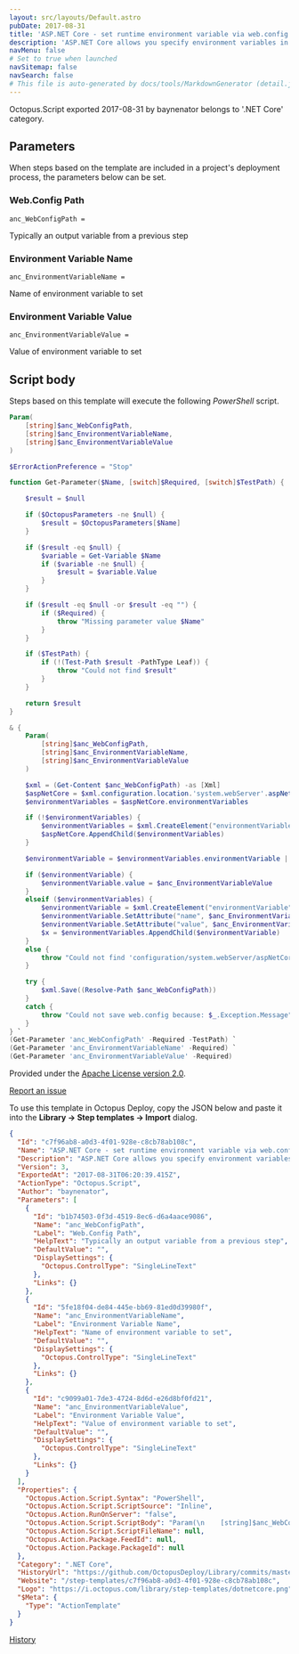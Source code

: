 ```yaml
---
layout: src/layouts/Default.astro
pubDate: 2017-08-31
title: 'ASP.NET Core - set runtime environment variable via web.config'
description: 'ASP.NET Core allows you specify environment variables in web.config - https://docs.microsoft.com/en-us/aspnet/core/hosting/aspnet-core-module#set-environment-variables'
navMenu: false
# Set to true when launched
navSitemap: false
navSearch: false
# This file is auto-generated by docs/tools/MarkdownGenerator (detail.js)
---
```


Octopus.Script exported 2017-08-31 by baynenator belongs to '.NET Core' category.

## Parameters

When steps based on the template are included in a project's deployment process, the parameters below can be set.


<div class="param">

### Web.Config Path

`anc_WebConfigPath = `

Typically an output variable from a previous step

</div>
        
<div class="param">

### Environment Variable Name

`anc_EnvironmentVariableName = `

Name of environment variable to set

</div>
        
<div class="param">

### Environment Variable Value

`anc_EnvironmentVariableValue = `

Value of environment variable to set

</div>
        

## Script body

Steps based on this template will execute the following *PowerShell* script.

```powershell
Param(
    [string]$anc_WebConfigPath,
    [string]$anc_EnvironmentVariableName,
    [string]$anc_EnvironmentVariableValue
)

$ErrorActionPreference = "Stop"

function Get-Parameter($Name, [switch]$Required, [switch]$TestPath) {

    $result = $null

    if ($OctopusParameters -ne $null) {
        $result = $OctopusParameters[$Name]
    }

    if ($result -eq $null) {
        $variable = Get-Variable $Name
        if ($variable -ne $null) {
            $result = $variable.Value
        }
    }

    if ($result -eq $null -or $result -eq "") {
        if ($Required) {
            throw "Missing parameter value $Name"
        }
    }

    if ($TestPath) {
        if (!(Test-Path $result -PathType Leaf)) {
            throw "Could not find $result"
        }
    }

    return $result
}

& {
    Param(
        [string]$anc_WebConfigPath,
        [string]$anc_EnvironmentVariableName,
        [string]$anc_EnvironmentVariableValue
    )

    $xml = (Get-Content $anc_WebConfigPath) -as [Xml]
    $aspNetCore = $xml.configuration.location.'system.webServer'.aspNetCore
    $environmentVariables = $aspNetCore.environmentVariables

    if (!$environmentVariables) {
        $environmentVariables = $xml.CreateElement("environmentVariables");
        $aspNetCore.AppendChild($environmentVariables)
    }

    $environmentVariable = $environmentVariables.environmentVariable | Where-Object {$_.name -eq $anc_EnvironmentVariableName}

    if ($environmentVariable) {
        $environmentVariable.value = $anc_EnvironmentVariableValue
    }
    elseif ($environmentVariables) {
        $environmentVariable = $xml.CreateElement("environmentVariable");
        $environmentVariable.SetAttribute("name", $anc_EnvironmentVariableName);
        $environmentVariable.SetAttribute("value", $anc_EnvironmentVariableValue);
        $x = $environmentVariables.AppendChild($environmentVariable)
    }
    else {
        throw "Could not find 'configuration/system.webServer/aspNetCore/environmentVariables' element in web.config"
    }

    try {
        $xml.Save((Resolve-Path $anc_WebConfigPath))
    }
    catch {
        throw "Could not save web.config because: $_.Exception.Message"
    }
} `
(Get-Parameter 'anc_WebConfigPath' -Required -TestPath) `
(Get-Parameter 'anc_EnvironmentVariableName' -Required) `
(Get-Parameter 'anc_EnvironmentVariableValue' -Required)

```

Provided under the [Apache License version 2.0](https://github.com/OctopusDeploy/Library/blob/master/LICENSE.txt).

[Report an issue](https://github.com/OctopusDeploy/Library/issues/new?assignees=&labels=&projects=&template=bug-report.yml&title=Issue%20with%20ASP.NET%20Core%20-%20set%20runtime%20environment%20variable%20via%20web.config&step-template=ASP.NET%20Core%20-%20set%20runtime%20environment%20variable%20via%20web.config)

<div class="get-json">

To use this template in Octopus Deploy, copy the JSON below and paste it into the **Library → Step templates → Import** dialog.

```json
{
  "Id": "c7f96ab8-a0d3-4f01-928e-c8cb78ab108c",
  "Name": "ASP.NET Core - set runtime environment variable via web.config",
  "Description": "ASP.NET Core allows you specify environment variables in web.config - https://docs.microsoft.com/en-us/aspnet/core/hosting/aspnet-core-module#set-environment-variables",
  "Version": 3,
  "ExportedAt": "2017-08-31T06:20:39.415Z",
  "ActionType": "Octopus.Script",
  "Author": "baynenator",
  "Parameters": [
    {
      "Id": "b1b74503-0f3d-4519-8ec6-d6a4aace9086",
      "Name": "anc_WebConfigPath",
      "Label": "Web.Config Path",
      "HelpText": "Typically an output variable from a previous step",
      "DefaultValue": "",
      "DisplaySettings": {
        "Octopus.ControlType": "SingleLineText"
      },
      "Links": {}
    },
    {
      "Id": "5fe18f04-de84-445e-bb69-81ed0d39980f",
      "Name": "anc_EnvironmentVariableName",
      "Label": "Environment Variable Name",
      "HelpText": "Name of environment variable to set",
      "DefaultValue": "",
      "DisplaySettings": {
        "Octopus.ControlType": "SingleLineText"
      },
      "Links": {}
    },
    {
      "Id": "c9099a01-7de3-4724-8d6d-e26d8bf0fd21",
      "Name": "anc_EnvironmentVariableValue",
      "Label": "Environment Variable Value",
      "HelpText": "Value of environment variable to set",
      "DefaultValue": "",
      "DisplaySettings": {
        "Octopus.ControlType": "SingleLineText"
      },
      "Links": {}
    }
  ],
  "Properties": {
    "Octopus.Action.Script.Syntax": "PowerShell",
    "Octopus.Action.Script.ScriptSource": "Inline",
    "Octopus.Action.RunOnServer": "false",
    "Octopus.Action.Script.ScriptBody": "Param(\n    [string]$anc_WebConfigPath,\n    [string]$anc_EnvironmentVariableName,\n    [string]$anc_EnvironmentVariableValue\n)\n\n$ErrorActionPreference = \"Stop\"\n\nfunction Get-Parameter($Name, [switch]$Required, [switch]$TestPath) {\n\n    $result = $null\n\n    if ($OctopusParameters -ne $null) {\n        $result = $OctopusParameters[$Name]\n    }\n\n    if ($result -eq $null) {\n        $variable = Get-Variable $Name\n        if ($variable -ne $null) {\n            $result = $variable.Value\n        }\n    }\n\n    if ($result -eq $null -or $result -eq \"\") {\n        if ($Required) {\n            throw \"Missing parameter value $Name\"\n        }\n    }\n\n    if ($TestPath) {\n        if (!(Test-Path $result -PathType Leaf)) {\n            throw \"Could not find $result\"\n        }\n    }\n\n    return $result\n}\n\n& {\n    Param(\n        [string]$anc_WebConfigPath,\n        [string]$anc_EnvironmentVariableName,\n        [string]$anc_EnvironmentVariableValue\n    )\n\n    $xml = (Get-Content $anc_WebConfigPath) -as [Xml]\n    $aspNetCore = $xml.configuration.location.'system.webServer'.aspNetCore\n    $environmentVariables = $aspNetCore.environmentVariables\n\n    if (!$environmentVariables) {\n        $environmentVariables = $xml.CreateElement(\"environmentVariables\");\n        $aspNetCore.AppendChild($environmentVariables)\n    }\n\n    $environmentVariable = $environmentVariables.environmentVariable | Where-Object {$_.name -eq $anc_EnvironmentVariableName}\n\n    if ($environmentVariable) {\n        $environmentVariable.value = $anc_EnvironmentVariableValue\n    }\n    elseif ($environmentVariables) {\n        $environmentVariable = $xml.CreateElement(\"environmentVariable\");\n        $environmentVariable.SetAttribute(\"name\", $anc_EnvironmentVariableName);\n        $environmentVariable.SetAttribute(\"value\", $anc_EnvironmentVariableValue);\n        $x = $environmentVariables.AppendChild($environmentVariable)\n    }\n    else {\n        throw \"Could not find 'configuration/system.webServer/aspNetCore/environmentVariables' element in web.config\"\n    }\n\n    try {\n        $xml.Save((Resolve-Path $anc_WebConfigPath))\n    }\n    catch {\n        throw \"Could not save web.config because: $_.Exception.Message\"\n    }\n} `\n(Get-Parameter 'anc_WebConfigPath' -Required -TestPath) `\n(Get-Parameter 'anc_EnvironmentVariableName' -Required) `\n(Get-Parameter 'anc_EnvironmentVariableValue' -Required)\n",
    "Octopus.Action.Script.ScriptFileName": null,
    "Octopus.Action.Package.FeedId": null,
    "Octopus.Action.Package.PackageId": null
  },
  "Category": ".NET Core",
  "HistoryUrl": "https://github.com/OctopusDeploy/Library/commits/master/step-templates//opt/buildagent/work/75443764cd38076d/step-templates/aspnetcore-set-environment-variable.json",
  "Website": "/step-templates/c7f96ab8-a0d3-4f01-928e-c8cb78ab108c",
  "Logo": "https://i.octopus.com/library/step-templates/dotnetcore.png",
  "$Meta": {
    "Type": "ActionTemplate"
  }
}
```

[History](https://github.com/OctopusDeploy/Library/commits/master/step-templates/https://github.com/OctopusDeploy/Library/commits/master/step-templates//opt/buildagent/work/75443764cd38076d/step-templates/aspnetcore-set-environment-variable.json)

</div>
